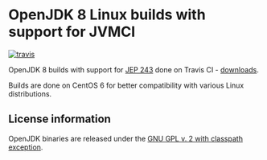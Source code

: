 OpenJDK 8 Linux builds with support for JVMCI
=============================================

[![travis](https://travis-ci.org/ojdkbuild/contrib_graal-jvmci-8-ci.svg?branch=jdk8u171-b11_jvmci-0.46)](https://travis-ci.org/ojdkbuild/contrib_graal-jvmci-8-ci/builds)

OpenJDK 8 builds with support for [JEP 243](http://openjdk.java.net/jeps/243) done on Travis CI - [downloads](https://github.com/ojdkbuild/contrib_graal-jvmci-8-ci/releases).

Builds are done on CentOS 6 for better compatibility with various Linux distributions.

License information
-------------------

OpenJDK binaries are released under the [GNU GPL v. 2 with classpath exception](https://github.com/ojdkbuild/contrib_jdk8u-ci/blob/master/LICENSE).

